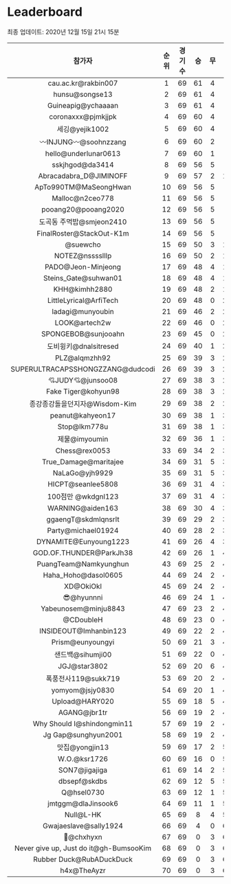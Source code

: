 # Leaderboard
최종 업데이트: 2020년 12월 15일 21시 15분




| 참가자 | 순위 | 경기수 | 승 | 무 | 패 | 승점 |
|:---:|:---:|:---:|:---:|:---:|:---:|:---:|
| cau.ac.kr@rakbin007 | 1 | 69 | 61 | 4 | 4 | 187 |
| hunsu@songse13 | 2 | 69 | 61 | 4 | 4 | 187 |
| Guineapig@ychaaaan | 3 | 69 | 61 | 4 | 4 | 187 |
| coronaxxx@pjmkjjpk | 4 | 69 | 60 | 4 | 5 | 184 |
| 세깅@yejik1002 | 5 | 69 | 60 | 4 | 5 | 184 |
| 〰INJUNG〰@soohnzzang | 6 | 69 | 60 | 2 | 7 | 182 |
| hello@underlunar0613 | 7 | 69 | 60 | 1 | 8 | 181 |
| sskjhgod@da3414 | 8 | 69 | 56 | 5 | 8 | 173 |
| Abracadabra_D@JIMINOFF | 9 | 69 | 57 | 2 | 10 | 173 |
| ApTo990TM@MaSeongHwan | 10 | 69 | 56 | 5 | 8 | 173 |
| Malloc@n2ceo778 | 11 | 69 | 56 | 5 | 8 | 173 |
| pooang20@pooang2020 | 12 | 69 | 56 | 5 | 8 | 173 |
| 도곡동 주먹밥@smjeon2410 | 13 | 69 | 56 | 5 | 8 | 173 |
| FinalRoster@StackOut-K1m | 14 | 69 | 56 | 5 | 8 | 173 |
| @suewcho | 15 | 69 | 50 | 3 | 16 | 153 |
| NOTEZ@nsssslllp | 16 | 69 | 50 | 2 | 17 | 152 |
| PADO@Jeon-Minjeong | 17 | 69 | 48 | 4 | 17 | 148 |
| Steins_Gate@suhwan01 | 18 | 69 | 48 | 4 | 17 | 148 |
| KHH@kimhh2880 | 19 | 69 | 48 | 2 | 19 | 146 |
| LittleLyrical@ArfiTech | 20 | 69 | 48 | 0 | 21 | 144 |
| ladagi@munyoubin | 21 | 69 | 46 | 2 | 21 | 140 |
| LOOK@artech2w | 22 | 69 | 46 | 0 | 23 | 138 |
| SPONGEBOB@sunjooahn | 23 | 69 | 45 | 0 | 24 | 135 |
| 도비윙키@dnalsitresed | 24 | 69 | 40 | 1 | 28 | 121 |
| PLZ@alqmzhh92 | 25 | 69 | 39 | 3 | 27 | 120 |
| SUPERULTRACAPSSHONGZZANG@dudcodi | 26 | 69 | 39 | 3 | 27 | 120 |
| 💘JUDY💘@junsoo08 | 27 | 69 | 38 | 3 | 28 | 117 |
| Fake Tiger@kohyun98 | 28 | 69 | 38 | 3 | 28 | 117 |
| 종강종강돌을던지자@Wisdom-Kim | 29 | 69 | 38 | 2 | 29 | 116 |
| peanut@kahyeon17 | 30 | 69 | 38 | 1 | 30 | 115 |
| Stop@lkm778u | 31 | 69 | 38 | 1 | 30 | 115 |
| 제물@imyoumin | 32 | 69 | 36 | 1 | 32 | 109 |
| Chess@rex0053 | 33 | 69 | 34 | 2 | 33 | 104 |
| True_Damage@maritajee | 34 | 69 | 31 | 5 | 33 | 98 |
| NaLaGo@yjh9929 | 35 | 69 | 31 | 5 | 33 | 98 |
| HICPT@seanlee5808 | 36 | 69 | 31 | 4 | 34 | 97 |
| 100점만 @wkdgnl123 | 37 | 69 | 31 | 4 | 34 | 97 |
| WARNING@aiden163 | 38 | 69 | 30 | 4 | 35 | 94 |
| ggaengT@skdmlqnsrlt | 39 | 69 | 29 | 2 | 38 | 89 |
| Party@michael01924 | 40 | 69 | 28 | 2 | 39 | 86 |
| DYNAMITE@Eunyoung1223 | 41 | 69 | 26 | 4 | 39 | 82 |
| GOD.OF.THUNDER@ParkJh38 | 42 | 69 | 26 | 1 | 42 | 79 |
| PuangTeam@Namkyunghun | 43 | 69 | 25 | 2 | 42 | 77 |
| Haha_Hoho@dasol0605 | 44 | 69 | 24 | 2 | 43 | 74 |
| XD@OkiOkl | 45 | 69 | 24 | 2 | 43 | 74 |
| 😎@hyunnni | 46 | 69 | 24 | 1 | 44 | 73 |
| Yabeunosem@minju8843 | 47 | 69 | 23 | 2 | 44 | 71 |
| @CDoubleH | 48 | 69 | 23 | 0 | 46 | 69 |
| INSIDEOUT@Imhanbin123 | 49 | 69 | 22 | 2 | 45 | 68 |
| Prism@eunyoungyi | 50 | 69 | 21 | 3 | 45 | 66 |
| 샌드백@sihumji00 | 51 | 69 | 22 | 0 | 47 | 66 |
| JGJ@star3802 | 52 | 69 | 20 | 6 | 43 | 66 |
| 폭풍전사119@sukk719 | 53 | 69 | 20 | 2 | 47 | 62 |
| yomyom@jsjy0830 | 54 | 69 | 20 | 1 | 48 | 61 |
| Upload@HARY020 | 55 | 69 | 18 | 5 | 46 | 59 |
| AGANG@jbr1tr | 56 | 69 | 19 | 2 | 48 | 59 |
| Why Should I@shindongmin11 | 57 | 69 | 19 | 2 | 48 | 59 |
| Jg Gap@sunghyun2001 | 58 | 69 | 19 | 2 | 48 | 59 |
| 맛집@yongjin13 | 59 | 69 | 17 | 2 | 50 | 53 |
| W.O.@ksr1726 | 60 | 69 | 16 | 0 | 53 | 48 |
| SON7@jigajiga | 61 | 69 | 14 | 2 | 53 | 44 |
| dbsepf@skdbs | 62 | 69 | 12 | 5 | 52 | 41 |
| Q@hsel0730 | 63 | 69 | 12 | 1 | 56 | 37 |
| jmtggm@dlaJinsook6 | 64 | 69 | 11 | 1 | 57 | 34 |
| Null@L-HK | 65 | 69 | 8 | 4 | 57 | 28 |
| Gwajaeslave@sally1924 | 66 | 69 | 4 | 0 | 65 | 12 |
| 👑@chxhyxn | 67 | 69 | 0 | 3 | 66 | 3 |
| Never give up, Just do it@gh-BumsooKim | 68 | 69 | 0 | 3 | 66 | 3 |
| Rubber Duck@RubADuckDuck | 69 | 69 | 0 | 3 | 66 | 3 |
| h4x@TheAyzr | 70 | 69 | 0 | 3 | 66 | 3 |